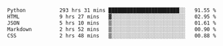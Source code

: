 <!--START_SECTION:waka-->

```txt
Python           293 hrs 31 mins ███████████████████████░░   91.55 %
HTML             9 hrs 27 mins   ▓░░░░░░░░░░░░░░░░░░░░░░░░   02.95 %
JSON             5 hrs 10 mins   ▒░░░░░░░░░░░░░░░░░░░░░░░░   01.61 %
Markdown         2 hrs 52 mins   ▒░░░░░░░░░░░░░░░░░░░░░░░░   00.90 %
CSS              2 hrs 48 mins   ▒░░░░░░░░░░░░░░░░░░░░░░░░   00.88 %
```

<!--END_SECTION:waka-->
